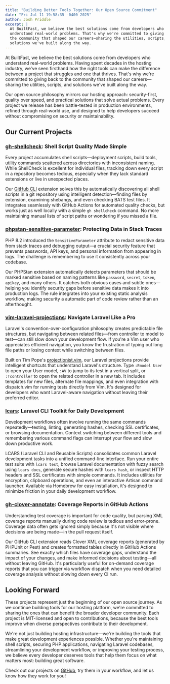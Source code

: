 ```yaml
---
title: "Building Better Tools Together: Our Open Source Commitment"
date: "Fri Jul 11 19:58:35 -0400 2025"
author: Josh Priddle
excerpt: |
  At BuiltFast, we believe the best solutions come from developers who
  understand real-world problems. That's why we're committed to giving back to
  the community that shaped our careers—sharing the utilities, scripts, and
  solutions we've built along the way.
---
```


At BuiltFast, we believe the best solutions come from developers who
understand real-world problems. Having spent decades in the hosting industry,
we've seen firsthand how the right tools can make the difference between a
project that struggles and one that thrives. That's why we're committed to
giving back to the community that shaped our careers—sharing the utilities,
scripts, and solutions we've built along the way.

Our open source philosophy mirrors our hosting approach: security-first,
quality over speed, and practical solutions that solve actual problems. Every
project we release has been battle-tested in production environments, refined
through real-world use, and designed to help developers succeed without
compromising on security or maintainability.

## Our Current Projects

### [gh-shellcheck][]: Shell Script Quality Made Simple

Every project accumulates shell scripts—deployment scripts, build tools,
utility commands scattered across directories with inconsistent naming. While
ShellCheck is excellent for individual files, tracking down every script in a
repository becomes tedious, especially when they lack standard extensions or
live in unexpected places.

Our [GitHub CLI][] extension solves this by automatically discovering all
shell scripts in a git repository using intelligent detection—finding files by
extension, examining shebangs, and even checking BATS test files. It
integrates seamlessly with GitHub Actions for automated quality checks, but
works just as well locally with a simple `gh shellcheck` command. No more
maintaining manual lists of script paths or wondering if you missed a file.

### [phpstan-sensitive-parameter][]: Protecting Data in Stack Traces

PHP 8.2 introduced the `SensitiveParameter` attribute to redact sensitive data
from stack traces and debugging output—a crucial security feature that
prevents passwords, API keys, and personal information from appearing in logs.
The challenge is remembering to use it consistently across your codebase.

Our PHPStan extension automatically detects parameters that should be marked
sensitive based on naming patterns like `password`, `secret`, `token`,
`apikey`, and many others. It catches both obvious cases and subtle
ones—helping you identify security gaps before sensitive data makes it into
production logs. The rule integrates into your existing static analysis
workflow, making security a automatic part of code review rather than an
afterthought.

### [vim-laravel-projections][]: Navigate Laravel Like a Pro

Laravel's convention-over-configuration philosophy creates predictable file
structures, but navigating between related files—from controller to model to
test—can still slow down your development flow. If you're a Vim user who
appreciates efficient navigation, you know the frustration of typing out long
file paths or losing context while switching between files.

Built on Tim Pope's [projectionist.vim][], our Laravel projections provide
intelligent shortcuts that understand Laravel's structure. Type `:Emodel User`
to open your User model, `:AV` to jump to its test in a vertical split, or
`:Tcontroller` to open the related controller in a new tab. It includes
templates for new files, alternate file mappings, and even integration with
dispatch.vim for running tests directly from Vim. It's designed for developers
who want Laravel-aware navigation without leaving their preferred editor.

### [lcars][]: Laravel CLI Toolkit for Daily Development

Development workflows often involve running the same commands
repeatedly—testing, linting, generating hashes, checking SSL certificates, or
browsing documentation. Context switching between different tools and
remembering various command flags can interrupt your flow and slow down
productive work.

LCARS (Laravel CLI and Reusable Scripts) consolidates common Laravel
development tasks into a unified command-line interface. Run your entire test
suite with `lcars test`, browse Laravel documentation with fuzzy search using
`lcars docs`, generate secure hashes with `lcars hash`, or inspect HTTP
headers and SSL certificates with simple commands. It includes utilities for
encryption, clipboard operations, and even an interactive Artisan command
launcher. Available via Homebrew for easy installation, it's designed to
minimize friction in your daily development workflow.

### [gh-clover-annotate][]: Coverage Reports in GitHub Actions

Understanding test coverage is important for code quality, but parsing XML
coverage reports manually during code review is tedious and error-prone.
Coverage data often gets ignored simply because it's not visible where
decisions are being made—in the pull request itself.

Our GitHub CLI extension reads Clover XML coverage reports (generated by
PHPUnit or Pest) and creates formatted tables directly in GitHub Actions
summaries. See exactly which files have coverage gaps, understand the impact
of your changes, and make informed decisions about testing—all without leaving
GitHub. It's particularly useful for on-demand coverage reports that you can
trigger via workflow dispatch when you need detailed coverage analysis without
slowing down every CI run.

## Looking Forward

These projects represent just the beginning of our open source journey. As we
continue building tools for our hosting platform, we're committed to sharing
the ones that can benefit the broader developer community. Each project is
MIT-licensed and open to contributions, because the best tools improve when
diverse perspectives contribute to their development.

We're not just building hosting infrastructure—we're building the tools that
make great development experiences possible. Whether you're maintaining shell
scripts, securing PHP applications, navigating Laravel codebases, streamlining
your development workflow, or improving your testing process, we believe every
developer deserves tools that help them focus on what matters most: building
great software.

Check out our projects on [GitHub][], try them in your workflow, and let us know
how they work for you!

[lcars]: https://github.com/built-fast/lcars
[phpstan-sensitive-parameter]: https://github.com/built-fast/phpstan-sensitive-parameter
[gh-shellcheck]: https://github.com/built-fast/gh-shellcheck
[gh-clover-annotate]: https://github.com/built-fast/gh-clover-annotate
[GitHub]: https://github.com/built-fast
[vim-laravel-projections]: https://github.com/built-fast/vim-laravel-projections
[projectionist.vim]: https://github.com/tpope/vim-projectionist
[GitHub CLI]: https://cli.github.com
